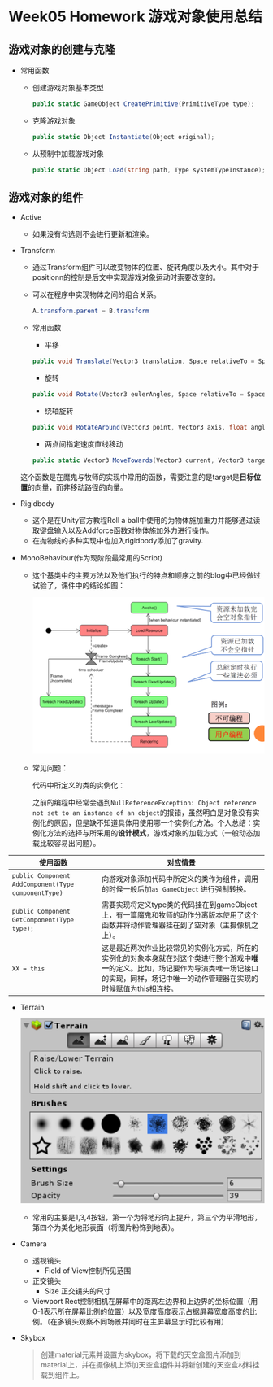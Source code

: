 # Week05 Homework 游戏对象使用总结

## 游戏对象的创建与克隆

- 常用函数

  - 创建游戏对象基本类型

    ```csharp
    public static GameObject CreatePrimitive(PrimitiveType type);
    ```

  - 克隆游戏对象

    ```csharp
    public static Object Instantiate(Object original);
    ```

  - 从预制中加载游戏对象

    ```csharp
    public static Object Load(string path, Type systemTypeInstance);
    ```

## 游戏对象的组件

- Active

  - 如果没有勾选则不会进行更新和渲染。

- Transform

  - 通过Transform组件可以改变物体的位置、旋转角度以及大小。其中对于positionn的控制是后文中实现游戏对象运动时索要改变的。

  - 可以在程序中实现物体之间的组合关系。

    ```csharp
    A.transform.parent = B.transform
    ```

  - 常用函数

    - 平移

    ```csharp
    public void Translate(Vector3 translation, Space relativeTo = Space.Self);
    ```

    - 旋转

    ```csharp
    public void Rotate(Vector3 eulerAngles, Space relativeTo = Space.Self);
    ```

    - 绕轴旋转

    ```csharp
    public void RotateAround(Vector3 point, Vector3 axis, float angle);
    ```

    - 两点间指定速度直线移动

    ```csharp
    public static Vector3 MoveTowards(Vector3 current, Vector3 target, float maxDistanceDelta);
    ```

  这个函数是在魔鬼与牧师的实现中常用的函数，需要注意的是target是**目标位置**的向量，而非移动路径的向量。

- Rigidbody

  - 这个是在Unity官方教程Roll a ball中使用的为物体施加重力并能够通过读取键盘输入以及Addforce函数对物体施加外力进行操作。
  - 在抛物线的多种实现中也加入rigidbody添加了gravity. 

- MonoBehaviour(作为现阶段最常用的Script)

  - 这个基类中的主要方法以及他们执行的特点和顺序之前的blog中已经做过试验了，课件中的结论如图：

    ![img](https://github.com/Yuandi-Sherry/3DGameDesign/blob/master/Blog%E9%85%8D%E5%9B%BE/Week05_1.1.PNG?raw=true)

  - 常见问题：

    代码中所定义的类的实例化：

    ​	之前的编程中经常会遇到`NullReferenceException: Object reference not set to an instance of an object`的报错，虽然明白是对象没有实例化的原因，但是缺不知道具体用使用哪一个实例化方法。个人总结：实例化方法的选择与所采用的**设计模式**，游戏对象的加载方式（一般动态加载比较容易出问题）。

| 使用函数                                     | 对应情景                                     |
| ---------------------------------------- | ---------------------------------------- |
| `public Component AddComponent(Type componentType)` | 向游戏对象添加代码中所定义的类作为组件，调用的时候一般后加`as GameObject` 进行强制转换。 |
| ` public Component GetComponent(Type type); ` | 需要实现将定义type类的代码挂在到gameObject上，有一篇魔鬼和牧师的动作分离版本使用了这个函数并将动作管理器挂在到了空对象（主摄像机之上）。 |
| `XX = this`                              | 这是最近两次作业比较常见的实例化方式，所在的实例化的对象本身就在对这个类进行整个游戏中**唯一**的定义。比如，场记要作为导演类唯一场记接口的实现，同样，场记中唯一的动作管理器在实现的时候赋值为this相连接。 |

- Terrain

  ![img](https://github.com/Yuandi-Sherry/3DGameDesign/blob/master/Blog%E9%85%8D%E5%9B%BE/Week05_1.0.PNG?raw=true)

  - 常用的主要是1,3,4按钮，第一个为将地形向上提升，第三个为平滑地形，第四个为美化地形表面（将图片粉饰到地表）。

- Camera

  - 透视镜头
    - Field of View控制所见范围
  - 正交镜头
    - Size 正交镜头的尺寸
  - Viewport Rect控制相机在屏幕中的距离左边界和上边界的坐标位置（用0-1表示所在屏幕比例的位置）以及宽度高度表示占据屏幕宽度高度的比例。（在多镜头观察不同场景并同时在主屏幕显示时比较有用）

- Skybox

  > ​        创建material元素并设置为skybox，将下载的天空盒图片添加到material上，并在摄像机上添加天空盒组件并将新创建的天空盒材料挂载到组件上。
